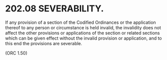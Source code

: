 202.08 SEVERABILITY.
====================

If any provision of a section of the Codified Ordinances or the
application thereof to any person or circumstance is held invalid, the
invalidity does not affect the other provisions or applications of the
section or related sections which can be given effect without the
invalid provision or application, and to this end the provisions are
severable.

(ORC 1.50)
